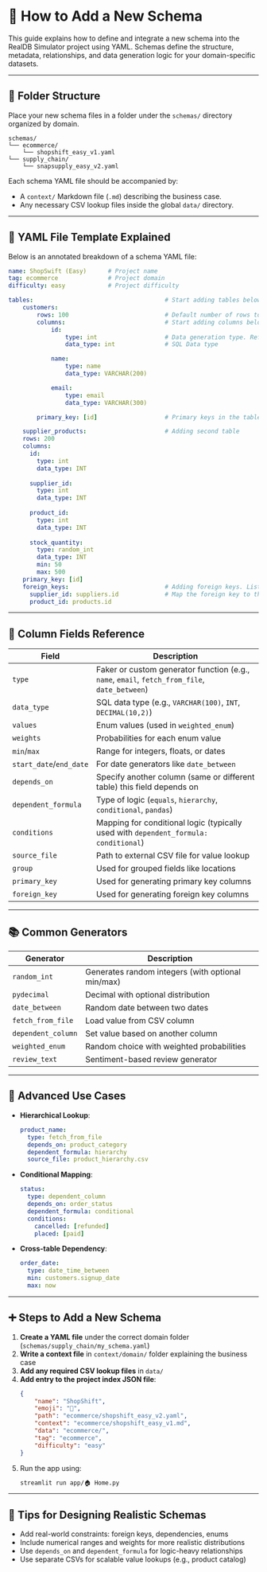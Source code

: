 
# 📘 How to Add a New Schema

This guide explains how to define and integrate a new schema into the RealDB Simulator project using YAML. Schemas define the structure, metadata, relationships, and data generation logic for your domain-specific datasets.

---

## 📂 Folder Structure

Place your new schema files in a folder under the `schemas/` directory organized by domain.

```
schemas/
└── ecommerce/
    └── shopshift_easy_v1.yaml
└── supply_chain/
    └── snapsupply_easy_v2.yaml
```

Each schema YAML file should be accompanied by:
- A `context/` Markdown file (`.md`) describing the business case.
- Any necessary CSV lookup files inside the global `data/` directory.

---

## 🧾 YAML File Template Explained

Below is an annotated breakdown of a schema YAML file:

```yaml
name: ShopSwift (Easy)      # Project name
tag: ecommerce              # Project domain
difficulty: easy            # Project difficulty

tables:                                     # Start adding tables below
    customers:                        
        rows: 100                           # Default number of rows to be generated in the table
        columns:                            # Start adding columns below
            id:
                type: int                   # Data generation type. Reference below for available types
                data_type: int              # SQL Data type

            name:
                type: name
                data_type: VARCHAR(200)

            email:
                type: email
                data_type: VARCHAR(300)

        primary_key: [id]                   # Primary keys in the table. List all the columns that are part of the primary key here

    supplier_products:                      # Adding second table
    rows: 200
    columns:
      id:
        type: int
        data_type: INT
        
      supplier_id:
        type: int
        data_type: INT
        
      product_id:
        type: int
        data_type: INT
        
      stock_quantity:
        type: random_int
        data_type: INT
        min: 50
        max: 500
    primary_key: [id]
    foreign_keys:                           # Adding foreign keys. List the foreign key columns in the table below
      supplier_id: suppliers.id             # Map the foreign key to the referencing table and column using the table_name.column_name syntax
      product_id: products.id

```

---

## 🔑 Column Fields Reference

| Field          | Description |
|----------------|-------------|
| `type`         | Faker or custom generator function (e.g., `name`, `email`, `fetch_from_file`, `date_between`) |
| `data_type`    | SQL data type (e.g., `VARCHAR(100)`, `INT`, `DECIMAL(10,2)`) |
| `values`       | Enum values (used in `weighted_enum`) |
| `weights`      | Probabilities for each enum value |
| `min`/`max`    | Range for integers, floats, or dates |
| `start_date`/`end_date` | For date generators like `date_between` |
| `depends_on`   | Specify another column (same or different table) this field depends on |
| `dependent_formula` | Type of logic (`equals`, `hierarchy`, `conditional`, `pandas`) |
| `conditions`   | Mapping for conditional logic (typically used with `dependent_formula: conditional`) |
| `source_file`  | Path to external CSV file for value lookup |
| `group`        | Used for grouped fields like locations |
| `primary_key`  | Used for generating primary key columns |
| `foreign_key`  | Used for generating foreign key columns |

---

## 📚 Common Generators

| Generator             | Description |
|-----------------------|-------------|
| `random_int`          | Generates random integers (with optional min/max) |
| `pydecimal`           | Decimal with optional distribution |
| `date_between`        | Random date between two dates |
| `fetch_from_file`     | Load value from CSV column |
| `dependent_column`    | Set value based on another column |
| `weighted_enum`       | Random choice with weighted probabilities |
| `review_text`         | Sentiment-based review generator |

---

## 🧠 Advanced Use Cases

- **Hierarchical Lookup**:
  ```yaml
  product_name:
    type: fetch_from_file
    depends_on: product_category
    dependent_formula: hierarchy
    source_file: product_hierarchy.csv
  ```

- **Conditional Mapping**:
  ```yaml
  status:
    type: dependent_column
    depends_on: order_status
    dependent_formula: conditional
    conditions:
      cancelled: [refunded]
      placed: [paid]
  ```

- **Cross-table Dependency**:
  ```yaml
  order_date:
    type: date_time_between
    min: customers.signup_date
    max: now
  ```

---

## ➕ Steps to Add a New Schema

1. **Create a YAML file** under the correct domain folder (`schemas/supply_chain/my_schema.yaml`)
2. **Write a context file** in `context/domain/` folder explaining the business case
3. **Add any required CSV lookup files** in `data/`
4. **Add entry to the project index JSON file**:
    ```json
    {
        "name": "ShopShift",
        "emoji": "🛒",
        "path": "ecommerce/shopshift_easy_v2.yaml",
        "context": "ecommerce/shopshift_easy_v1.md",
        "data": "ecommerce/",
        "tag": "ecommerce",
        "difficulty": "easy"
    }
    ```
5. Run the app using:
    ```bash
    streamlit run app/🏠 Home.py
    ```

---

## 🧪 Tips for Designing Realistic Schemas

- Add real-world constraints: foreign keys, dependencies, enums
- Include numerical ranges and weights for more realistic distributions
- Use `depends_on` and `dependent_formula` for logic-heavy relationships
- Use separate CSVs for scalable value lookups (e.g., product catalog)
